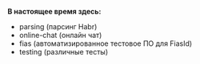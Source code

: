 **В настоящее время здесь:**

 - parsing (парсинг Habr)
 - online-chat (онлайн чат)
 - fias (автоматизированное тестовое ПО для FiasId)
 - testing (различные тесты)
